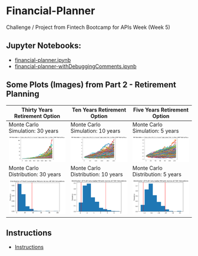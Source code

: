 # Financial-Planner
Challenge / Project from Fintech Bootcamp for APIs Week (Week 5)

## Jupyter Notebooks:

* [financial-planner.ipynb](financial-planner.ipynb)
* [financial-planner-withDebuggingComments.ipynb](financial-planner-withDebuggingComments.ipynb)

## Some Plots (Images) from Part 2 - Retirement Planning

| Thirty Years Retirement Option  | Ten Years Retirement Option  |  Five Years Retirement Option |
|---|---|---|
| Monte Carlo Simulation: 30 years |  Monte Carlo Simulation: 10 years |   Monte Carlo Simulation: 5 years|
| ![Thirty Years Retirement Option](MC_thirtyyear_sim_plot.png)   | ![Ten Years Retirement Option](MC_tenyear_sim_plot.png)  |  ![Five Years Retirement Option](MC_fiveyear_sim_plot.png) |
| Monte Carlo Distribution: 30 years  |  Monte Carlo Distribution: 10 years |   Monte Carlo Distribution: 5 years|
| ![Thirty Years Retirement Option](MC_thirtyyear_dist_plot.png)   | ![Ten Years Retirement Option](MC_tenyear_dist_plot.png)  |  ![Five Years Retirement Option](MC_fiveyear_dist_plot.png) |


## Instructions

* [Instructions](Instructions.md)


